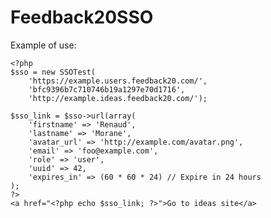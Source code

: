 Feedback20SSO
======================


Example of use:

    <?php
    $sso = new SSOTest(
        'https://example.users.feedback20.com/',
        'bfc9396b7c710746b19a1297e70d1716',
        'http://example.ideas.feedback20.com/');

    $sso_link = $sso->url(array(
        'firstname' => 'Renaud',
        'lastname' => 'Morane',
        'avatar_url' => 'http://example.com/avatar.png',
        'email' => 'foo@example.com',
        'role' => 'user',
        'uuid' => 42,
        'expires_in' => (60 * 60 * 24) // Expire in 24 hours
    );
    ?>
    <a href="<?php echo $sso_link; ?>">Go to ideas site</a>

